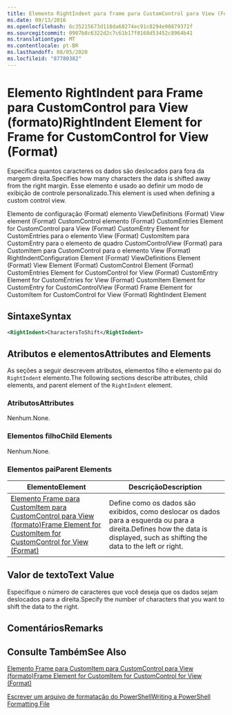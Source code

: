 ```yaml
---
title: Elemento RightIndent para frame para CustomControl para View (Format) | Microsoft Docs
ms.date: 09/13/2016
ms.openlocfilehash: 6c35215673d118da68274ec91c8294e90879372f
ms.sourcegitcommit: 0907b8c6322d2c7c61b17f8168d53452c8964b41
ms.translationtype: MT
ms.contentlocale: pt-BR
ms.lasthandoff: 08/05/2020
ms.locfileid: "87780382"
---
```

# <a name="rightindent-element-for-frame-for-customcontrol-for-view-format"></a><span data-ttu-id="36b86-102">Elemento RightIndent para Frame para CustomControl para View (formato)</span><span class="sxs-lookup"><span data-stu-id="36b86-102">RightIndent Element for Frame for CustomControl for View (Format)</span></span>

<span data-ttu-id="36b86-103">Especifica quantos caracteres os dados são deslocados para fora da margem direita.</span><span class="sxs-lookup"><span data-stu-id="36b86-103">Specifies how many characters the data is shifted away from the right margin.</span></span> <span data-ttu-id="36b86-104">Esse elemento é usado ao definir um modo de exibição de controle personalizado.</span><span class="sxs-lookup"><span data-stu-id="36b86-104">This element is used when defining a custom control view.</span></span>

<span data-ttu-id="36b86-105">Elemento de configuração (Format) elemento ViewDefinitions (Format) View element (Format) CustomControl elemento (Format) CustomEntries Element for CustomControl para View (Format) CustomEntry Element for CustomEntries para o elemento View (Format) CustomItem para CustomEntry para o elemento de quadro CustomControlView (Format) para CustomItem para CustomControl para o elemento View (Format) RightIndent</span><span class="sxs-lookup"><span data-stu-id="36b86-105">Configuration Element (Format) ViewDefinitions Element (Format) View Element (Format) CustomControl Element (Format) CustomEntries Element for CustomControl for View (Format) CustomEntry Element for CustomEntries for View (Format) CustomItem Element for CustomEntry for CustomControlView (Format) Frame Element for CustomItem for CustomControl for View (Format) RightIndent Element</span></span>

## <a name="syntax"></a><span data-ttu-id="36b86-106">Sintaxe</span><span class="sxs-lookup"><span data-stu-id="36b86-106">Syntax</span></span>

```xml
<RightIndent>CharactersToShift</RightIndent>
```

## <a name="attributes-and-elements"></a><span data-ttu-id="36b86-107">Atributos e elementos</span><span class="sxs-lookup"><span data-stu-id="36b86-107">Attributes and Elements</span></span>

<span data-ttu-id="36b86-108">As seções a seguir descrevem atributos, elementos filho e elemento pai do `RightIndent` elemento.</span><span class="sxs-lookup"><span data-stu-id="36b86-108">The following sections describe attributes, child elements, and parent element of the `RightIndent` element.</span></span>

### <a name="attributes"></a><span data-ttu-id="36b86-109">Atributos</span><span class="sxs-lookup"><span data-stu-id="36b86-109">Attributes</span></span>

<span data-ttu-id="36b86-110">Nenhum.</span><span class="sxs-lookup"><span data-stu-id="36b86-110">None.</span></span>

### <a name="child-elements"></a><span data-ttu-id="36b86-111">Elementos filho</span><span class="sxs-lookup"><span data-stu-id="36b86-111">Child Elements</span></span>

<span data-ttu-id="36b86-112">Nenhum.</span><span class="sxs-lookup"><span data-stu-id="36b86-112">None.</span></span>

### <a name="parent-elements"></a><span data-ttu-id="36b86-113">Elementos pai</span><span class="sxs-lookup"><span data-stu-id="36b86-113">Parent Elements</span></span>

|<span data-ttu-id="36b86-114">Elemento</span><span class="sxs-lookup"><span data-stu-id="36b86-114">Element</span></span>|<span data-ttu-id="36b86-115">Descrição</span><span class="sxs-lookup"><span data-stu-id="36b86-115">Description</span></span>|
|-------------|-----------------|
|[<span data-ttu-id="36b86-116">Elemento Frame para CustomItem para CustomControl para View (formato)</span><span class="sxs-lookup"><span data-stu-id="36b86-116">Frame Element for CustomItem for CustomControl for View (Format)</span></span>](./frame-element-for-customitem-for-customcontrol-for-view-format.md)|<span data-ttu-id="36b86-117">Define como os dados são exibidos, como deslocar os dados para a esquerda ou para a direita.</span><span class="sxs-lookup"><span data-stu-id="36b86-117">Defines how the data is displayed, such as shifting the data to the left or right.</span></span>|

## <a name="text-value"></a><span data-ttu-id="36b86-118">Valor de texto</span><span class="sxs-lookup"><span data-stu-id="36b86-118">Text Value</span></span>

<span data-ttu-id="36b86-119">Especifique o número de caracteres que você deseja que os dados sejam deslocados para a direita.</span><span class="sxs-lookup"><span data-stu-id="36b86-119">Specify the number of characters that you want to shift the data to the right.</span></span>

## <a name="remarks"></a><span data-ttu-id="36b86-120">Comentários</span><span class="sxs-lookup"><span data-stu-id="36b86-120">Remarks</span></span>

## <a name="see-also"></a><span data-ttu-id="36b86-121">Consulte Também</span><span class="sxs-lookup"><span data-stu-id="36b86-121">See Also</span></span>

[<span data-ttu-id="36b86-122">Elemento Frame para CustomItem para CustomControl para View (formato)</span><span class="sxs-lookup"><span data-stu-id="36b86-122">Frame Element for CustomItem for CustomControl for View (Format)</span></span>](./frame-element-for-customitem-for-customcontrol-for-view-format.md)

[<span data-ttu-id="36b86-123">Escrever um arquivo de formatação do PowerShell</span><span class="sxs-lookup"><span data-stu-id="36b86-123">Writing a PowerShell Formatting File</span></span>](./writing-a-powershell-formatting-file.md)
